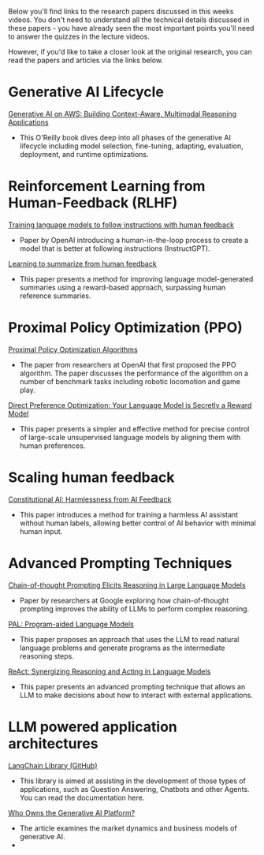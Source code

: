 
Below you'll find links to the research papers discussed in this weeks videos. You don't need to understand all the technical details discussed in these papers - you have already seen the most important points you'll need to answer the quizzes in the lecture videos. 

However, if you'd like to take a closer look at the original research, you can read the papers and articles via the links below. 


# Generative AI Lifecycle
[Generative AI on AWS: Building Context-Aware, Multimodal Reasoning Applications](https://www.amazon.com/Generative-AI-AWS-Multimodal-Applications/dp/1098159225/)
 - This O'Reilly book dives deep into all phases of the generative AI lifecycle including model selection, fine-tuning, adapting, evaluation, deployment, and runtime optimizations.

# Reinforcement Learning from Human-Feedback (RLHF)
[Training language models to follow instructions with human feedback](chrome-extension://efaidnbmnnnibpcajpcglclefindmkaj/https://arxiv.org/pdf/2203.02155)
 - Paper by OpenAI introducing a human-in-the-loop process to create a model that is better at following instructions (InstructGPT).

[Learning to summarize from human feedback](https://arxiv.org/pdf/2009.01325.pdf)
 - This paper presents a method for improving language model-generated summaries using a reward-based approach, surpassing human reference summaries.

# Proximal Policy Optimization (PPO)
[Proximal Policy Optimization Algorithms](https://arxiv.org/pdf/1707.06347.pdf)
 - The paper from researchers at OpenAI that first proposed the PPO algorithm. The paper discusses the performance of the algorithm on a number of benchmark tasks including robotic locomotion and game play.

[Direct Preference Optimization: Your Language Model is Secretly a Reward Model](https://arxiv.org/pdf/2305.18290.pdf)
 - This paper presents a simpler and effective method for precise control of large-scale unsupervised language models by aligning them with human preferences.

# Scaling human feedback
[Constitutional AI: Harmlessness from AI Feedback](https://arxiv.org/pdf/2212.08073.pdf)
 - This paper introduces a method for training a harmless AI assistant without human labels, allowing better control of AI behavior with minimal human input.

# Advanced Prompting Techniques
[Chain-of-thought Prompting Elicits Reasoning in Large Language Models](https://arxiv.org/pdf/2201.11903)
 -  Paper by researchers at Google exploring how chain-of-thought prompting improves the ability of LLMs to perform complex reasoning.

[PAL: Program-aided Language Models](https://arxiv.org/abs/2211.10435)
 - This paper proposes an approach that uses the LLM to read natural language problems and generate programs as the intermediate reasoning steps.

[ReAct: Synergizing Reasoning and Acting in Language Models](https://arxiv.org/abs/2210.03629)
 - This paper presents an advanced prompting technique that allows an LLM to make decisions about how to interact with external applications.

# LLM powered application architectures
[LangChain Library (GitHub)](https://github.com/langchain-ai/langchain)
 - This library is aimed at assisting in the development of those types of applications, such as Question Answering, Chatbots and other Agents. You can read the documentation 
here.

[Who Owns the Generative AI Platform?](https://a16z.com/who-owns-the-generative-ai-platform/)
 - The article examines the market dynamics and business models of generative AI.
 - 